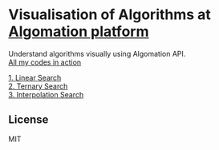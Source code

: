 Visualisation of Algorithms at [Algomation platform](http://www.algomation.com)
==========

Understand algorithms visually using Algomation API.  
[All my codes in action](http://www.algomation.com/useralgorithms?userid=587f6fcd0f75c30400c89bdc)  

[1. Linear Search](http://www.algomation.com/player?algorithm=589cb439bd19da0400d2c1a0)  
[2. Ternary Search](http://www.algomation.com/player?algorithm=587f7334d1de020400ddc0cf)  
[3. Interpolation Search](http://www.algomation.com/player?algorithm=587f7bcad1de020400ddc0e2)

License
----------------
MIT
